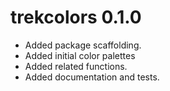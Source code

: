 # trekcolors 0.1.0

* Added package scaffolding.
* Added initial color palettes
* Added related functions.
* Added documentation and tests.
